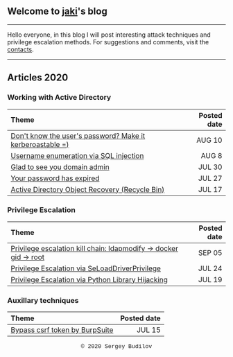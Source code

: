 ## Welcome to [jaki](about.md)'s blog
---

Hello everyone, in this blog I will post interesting attack techniques and privilege escalation methods. For suggestions and comments, visit the [contacts](about.md).

---

## Articles 2020

### Working with Active Directory

| Theme      | Posted date    |
| :------ | ------:|
| [Don't know the user's password? Make it kerberoastable =)](generic_write.md)| AUG 10 |
| [Username enumeration via SQL injection](username_enum-from-sqli.md) | AUG 8 |
| [Glad to see you domain admin](sebackup_and_serestore.md) | JUL 30 |
| [Your password has expired](domain-user-password.md) | JUL 27 |
| [Active Directory Object Recovery (Recycle Bin)](ad-recycle-bin.md) | JUL 17 |

### Privilege Escalation

| Theme      | Posted date    |
| :------ | ------:|
| [Privilege escalation kill chain: ldapmodify -> docker gid -> root](ldapmodify.md) | SEP 05 |
| [Privilege Escalation via SeLoadDriverPrivilege](seload-driverprivilege.md) | JUL 24 |
| [Privilege Escalation via Python Library Hijacking](python_lib_hijacking.md) | JUL 19 |

### Auxillary techniques

| Theme      | Posted date    |
| :------ | ------:|
| [Bypass csrf token by BurpSuite](csfr-bypass-burpsuite.md) | JUL 15 |


<style type="text/css">
 .block1 { 
  font-family: Lucida Console, Courier, monospace;
  font-size: small;
  text-align: center;
   } 
</style>
<div class="block1">&copy; 2020 Sergey Budilov</div>
